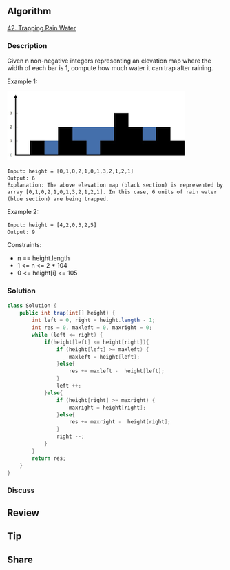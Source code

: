 ## Algorithm

[42. Trapping Rain Water](https://leetcode.com/problems/trapping-rain-water/)

### Description

Given n non-negative integers representing an elevation map where the width of each bar is 1, compute how much water it can trap after raining.

Example 1:

![](assets/20230426-5981c540.png)

```
Input: height = [0,1,0,2,1,0,1,3,2,1,2,1]
Output: 6
Explanation: The above elevation map (black section) is represented by array [0,1,0,2,1,0,1,3,2,1,2,1]. In this case, 6 units of rain water (blue section) are being trapped.
```

Example 2:

```
Input: height = [4,2,0,3,2,5]
Output: 9
```

Constraints:

- n == height.length
- 1 <= n <= 2 * 104
- 0 <= height[i] <= 105

### Solution

```java
class Solution {
    public int trap(int[] height) {
        int left = 0, right = height.length - 1;
        int res = 0, maxleft = 0, maxright = 0;
        while (left <= right) {
            if(height[left] <= height[right]){
                if (height[left] >= maxleft) {
                    maxleft = height[left];
                }else{
                    res += maxleft -  height[left];
                }
                left ++;
            }else{
                if (height[right] >= maxright) {
                    maxright = height[right];
                }else{
                    res += maxright -  height[right];
                }
                right --;
            }
        }
        return res;
    }
}
```

### Discuss

## Review


## Tip


## Share

